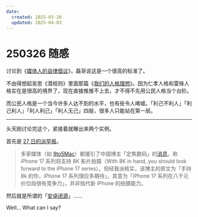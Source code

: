 ```yaml
---
date:
  created: 2025-03-26
  updated: 2025-04-03
---
```

# 250326 随感

讨论到《[媒体人的自律倡议](https://sspai.com/post/78093)》，磊哥说这是一个很高的标准了。

<!-- more -->

不由得想起吴思《潜规则》里面那篇《[我们的人格理想](https://www.zdic.net/ts/han/2019/06/731.html)》。因为仁孝人格和雷锋人格实在是很高的境界了，现在直接推推不上去，才不得不先用公民人格当个台阶。

而公民人格是一个当今许多人达不到的水平，也有些令人唏嘘。「利己不利人」「利己利人」「利人利己」「利人无己」四层，很多人只能站在第一层。

---

头天刚讨论完这个，紧接着就曝出来两个实例。

首先是 [27 日的派早报](https://sspai.com/post/97821)。

> 多家媒体（如 [9to5Mac](https://9to5mac.com/2025/03/26/8k-video-recording-on-the-iphone-17-backed-by-leaker/)）都援引了中国博主「定焦数码」的[消息](https://weibo.com/5821279480/PklblyXJq)，称 iPhone 17 系列将支持 8K 影片拍摄（With 8K in hand, you should look forward to the iPhone 17 series）。但经我派核实，该博主的原文为「手持 8k 的你，iPhone 17 系列理应多期待」，其意为「iPhone 17 系列在八千元价位段很有竞争力」，并非指代新 iPhone 的拍摄能力。

然后就是所谓的「[安卓闭源](https://mp.weixin.qq.com/s/92QIjO1JeJPo3r4CtGMOAw)」……

Well… What can I say?
